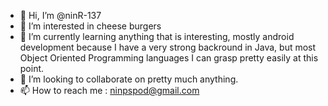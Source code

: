 - 👋 Hi, I’m @ninR-137
- 👀 I’m interested in cheese burgers
- 🌱 I’m currently learning anything that is interesting, mostly android development because I have a very strong backround in Java, but most Object Oriented Programming languages I can grasp pretty easily at this point.
- 💞️ I’m looking to collaborate on pretty much anything.
- 📫 How to reach me : ninpspod@gmail.com

<!---
ninR-137/ninR-137 is a ✨ special ✨ repository because its `README.md` (this file) appears on your GitHub profile.
You can click the Preview link to take a look at your changes.
--->
